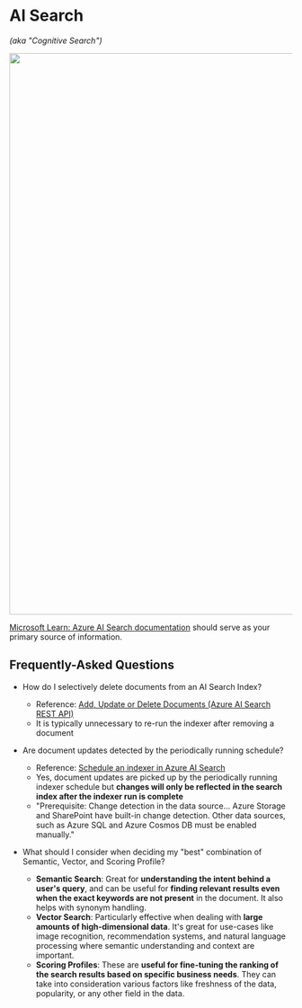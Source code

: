 # AI Search
_(aka "Cognitive Search")_

<img src="https://github.com/richchapler/AzureSolutions/assets/44923999/39276a5d-db29-475c-a075-bd61949ba80b" width="1000" />

[Microsoft Learn: Azure AI Search documentation](https://learn.microsoft.com/en-us/azure/search/) should serve as your primary source of information.

## Frequently-Asked Questions

* How do I selectively delete documents from an AI Search Index?
  * Reference: [Add, Update or Delete Documents (Azure AI Search REST API)](https://learn.microsoft.com/en-us/rest/api/searchservice/addupdate-or-delete-documents)
  * It is typically unnecessary to re-run the indexer after removing a document

* Are document updates detected by the periodically running schedule?
  * Reference: [Schedule an indexer in Azure AI Search](https://learn.microsoft.com/en-us/azure/search/search-howto-schedule-indexers?tabs=portal)
  * Yes, document updates are picked up by the periodically running indexer schedule but **changes will only be reflected in the search index after the indexer run is complete**
  * "Prerequisite: Change detection in the data source... Azure Storage and SharePoint have built-in change detection. Other data sources, such as Azure SQL and Azure Cosmos DB must be enabled manually."

* What should I consider when deciding my "best" combination of Semantic, Vector, and Scoring Profile?
  * **Semantic Search**: Great for **understanding the intent behind a user's query**, and can be useful for **finding relevant results even when the exact keywords are not present** in the document. It also helps with synonym handling.
  * **Vector Search**: Particularly effective when dealing with **large amounts of high-dimensional data**. It's great for use-cases like image recognition, recommendation systems, and natural language processing where semantic understanding and context are important.
  * **Scoring Profiles**: These are **useful for fine-tuning the ranking of the search results based on specific business needs**. They can take into consideration various factors like freshness of the data, popularity, or any other field in the data.
